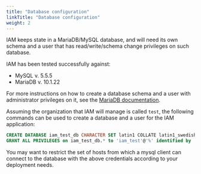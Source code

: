 ```yaml
---
title: "Database configuration"
linkTitle: "Database configuration"
weight: 2
---
```


IAM keeps state in a MariaDB/MySQL database, and will need its own schema and a
user that has read/write/schema change privileges on such database.

IAM has been tested successfully against:

- MySQL v. 5.5.5
- MariaDB v. 10.1.22

For more instructions on how to create a database schema and a user with
administrator privileges on it, see the [MariaDB documentation][maria-db-doc].

Assuming the organization that IAM will manage is called `test`, the following
commands can be used  to create a database and a user for the IAM application:

```sql
CREATE DATABASE iam_test_db CHARACTER SET latin1 COLLATE latin1_swedish_ci;
GRANT ALL PRIVILEGES on iam_test_db.* to 'iam_test'@'%' identified by 'some_super_secure_password';
```

You may want to restrict the set of hosts from which a mysql client can connect
to the database with the above credentials according to your deployment needs.

[maria-db-doc]:https://mariadb.com/kb/en/

